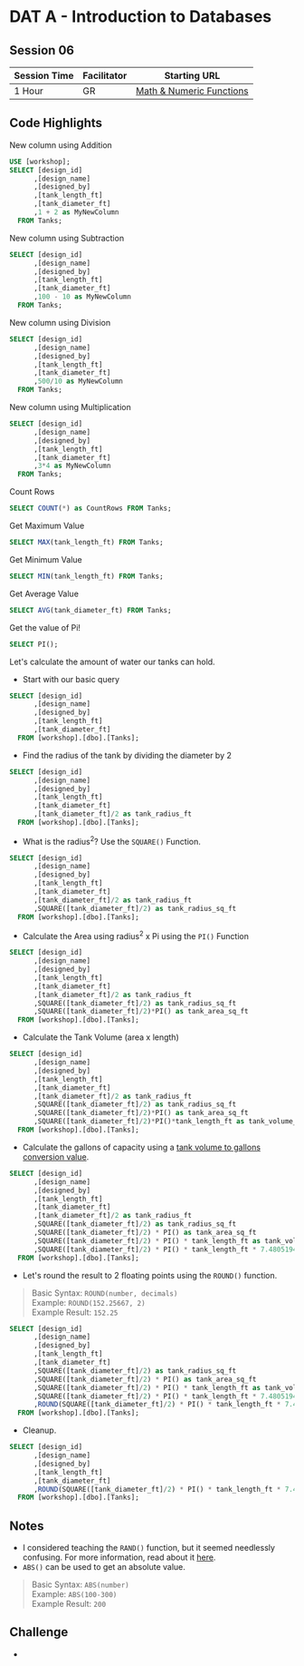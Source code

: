 # DAT A - Introduction to Databases
## Session 06


|Session Time|Facilitator|Starting URL                                                          |
|------------|-----------|----------------------------------------------------------------------|
|1 Hour      |GR         |[Math & Numeric Functions](https://www.w3schools.com/sql/sql_ref_sqlserver.asp#midcontentadcontainer)     |


## Code Highlights
New column using Addition
```sql
USE [workshop];
SELECT [design_id]
      ,[design_name]
      ,[designed_by]
      ,[tank_length_ft]
      ,[tank_diameter_ft]
      ,1 + 2 as MyNewColumn
  FROM Tanks;
```

New column using Subtraction
```sql
SELECT [design_id]
      ,[design_name]
      ,[designed_by]
      ,[tank_length_ft]
      ,[tank_diameter_ft]
      ,100 - 10 as MyNewColumn
  FROM Tanks;
```

New column using Division
```sql
SELECT [design_id]
      ,[design_name]
      ,[designed_by]
      ,[tank_length_ft]
      ,[tank_diameter_ft]
      ,500/10 as MyNewColumn
  FROM Tanks;
```

New column using Multiplication
```sql
SELECT [design_id]
      ,[design_name]
      ,[designed_by]
      ,[tank_length_ft]
      ,[tank_diameter_ft]
      ,3*4 as MyNewColumn
  FROM Tanks;
```

Count Rows
```sql
SELECT COUNT(*) as CountRows FROM Tanks;
```
Get Maximum Value
```sql
SELECT MAX(tank_length_ft) FROM Tanks;
```

Get Minimum Value
```sql
SELECT MIN(tank_length_ft) FROM Tanks;
```

Get Average Value
```sql
SELECT AVG(tank_diameter_ft) FROM Tanks;
```

Get the value of Pi!
```sql
SELECT PI();
```

Let's calculate the amount of water our tanks can hold.
- Start with our basic query
```sql
SELECT [design_id]
      ,[design_name]
      ,[designed_by]
      ,[tank_length_ft]
      ,[tank_diameter_ft]
  FROM [workshop].[dbo].[Tanks];
```
- Find the radius of the tank by dividing the diameter by 2
```sql
SELECT [design_id]
      ,[design_name]
      ,[designed_by]
      ,[tank_length_ft]
      ,[tank_diameter_ft]
      ,[tank_diameter_ft]/2 as tank_radius_ft
  FROM [workshop].[dbo].[Tanks];
```
- What is the radius<sup>2</sup>? Use the ```SQUARE()``` Function.
```sql
SELECT [design_id]
      ,[design_name]
      ,[designed_by]
      ,[tank_length_ft]
      ,[tank_diameter_ft]
      ,[tank_diameter_ft]/2 as tank_radius_ft
      ,SQUARE([tank_diameter_ft]/2) as tank_radius_sq_ft
  FROM [workshop].[dbo].[Tanks];
```
- Calculate the Area using radius<sup>2</sup> x Pi using the ```PI()``` Function
```sql
SELECT [design_id]
      ,[design_name]
      ,[designed_by]
      ,[tank_length_ft]
      ,[tank_diameter_ft]
      ,[tank_diameter_ft]/2 as tank_radius_ft
      ,SQUARE([tank_diameter_ft]/2) as tank_radius_sq_ft
      ,SQUARE([tank_diameter_ft]/2)*PI() as tank_area_sq_ft
  FROM [workshop].[dbo].[Tanks];
```

- Calculate the Tank Volume (area x length)
```sql
SELECT [design_id]
      ,[design_name]
      ,[designed_by]
      ,[tank_length_ft]
      ,[tank_diameter_ft]
      ,[tank_diameter_ft]/2 as tank_radius_ft
      ,SQUARE([tank_diameter_ft]/2) as tank_radius_sq_ft
      ,SQUARE([tank_diameter_ft]/2)*PI() as tank_area_sq_ft
      ,SQUARE([tank_diameter_ft]/2)*PI()*tank_length_ft as tank_volume_ft
  FROM [workshop].[dbo].[Tanks];
```

- Calculate the gallons of capacity using a [tank volume to gallons conversion value](https://www.asknumbers.com/cubic-feet-to-gallons.aspx).
```sql
SELECT [design_id]
      ,[design_name]
      ,[designed_by]
      ,[tank_length_ft]
      ,[tank_diameter_ft]
      ,[tank_diameter_ft]/2 as tank_radius_ft
      ,SQUARE([tank_diameter_ft]/2) as tank_radius_sq_ft
      ,SQUARE([tank_diameter_ft]/2) * PI() as tank_area_sq_ft
      ,SQUARE([tank_diameter_ft]/2) * PI() * tank_length_ft as tank_volume_ft
      ,SQUARE([tank_diameter_ft]/2) * PI() * tank_length_ft * 7.4805194805195 as tank_capacity_gals
  FROM [workshop].[dbo].[Tanks];
```

- Let's round the result to 2 floating points using the ```ROUND()``` function.
> Basic Syntax: ```ROUND(number, decimals)```</br>Example: ```ROUND(152.25667, 2)```</br>Example Result: ```152.25```
```sql
SELECT [design_id]
      ,[design_name]
      ,[designed_by]
      ,[tank_length_ft]
      ,[tank_diameter_ft]
      ,SQUARE([tank_diameter_ft]/2) as tank_radius_sq_ft
      ,SQUARE([tank_diameter_ft]/2) * PI() as tank_area_sq_ft
      ,SQUARE([tank_diameter_ft]/2) * PI() * tank_length_ft as tank_volume_ft
      ,SQUARE([tank_diameter_ft]/2) * PI() * tank_length_ft * 7.4805194805195 as tank_capacity_gals
      ,ROUND(SQUARE([tank_diameter_ft]/2) * PI() * tank_length_ft * 7.4805194805195, 2) as tank_capacity_gals_rounded
  FROM [workshop].[dbo].[Tanks];
```

- Cleanup.
```sql
SELECT [design_id]
      ,[design_name]
      ,[designed_by]
      ,[tank_length_ft]
      ,[tank_diameter_ft]
      ,ROUND(SQUARE([tank_diameter_ft]/2) * PI() * tank_length_ft * 7.4805194805195, 2) as tank_capacity_gals
  FROM [workshop].[dbo].[Tanks];
```

## Notes
- I considered teaching the ```RAND()``` function, but it seemed needlessly confusing. For more information, read about it [here](https://www.w3schools.com/sql/func_sqlserver_rand.asp).
- ```ABS()``` can be used to get an absolute value.
> Basic Syntax: ```ABS(number)```</br>Example: ```ABS(100-300)```</br>Example Result: ```200```

## Challenge
- 
